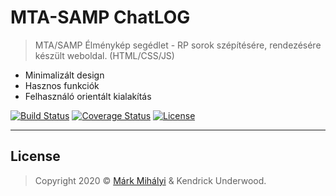 # MTA-SAMP ChatLOG

> MTA/SAMP Élménykép segédlet - RP sorok szépítésére, rendezésére készült weboldal. (HTML/CSS/JS)

- Minimalizált design
- Hasznos funkciók
- Felhasználó orientált kialakítás

[![Build Status](http://img.shields.io/travis/badges/badgerbadgerbadger.svg?style=flat-square)](https://travis-ci.org/badges/badgerbadgerbadger)
[![Coverage Status](http://img.shields.io/coveralls/badges/badgerbadgerbadger.svg?style=flat-square)](https://coveralls.io/r/badges/badgerbadgerbadger)
[![License](http://img.shields.io/:license-apache-red.svg?style=flat-square)](https://opensource.org/licenses/Apache-2.0)

---

## License

> Copyright 2020 © <a href="https://markmihalyi.hu" target="_blank">Márk Mihályi</a> & Kendrick Underwood.
